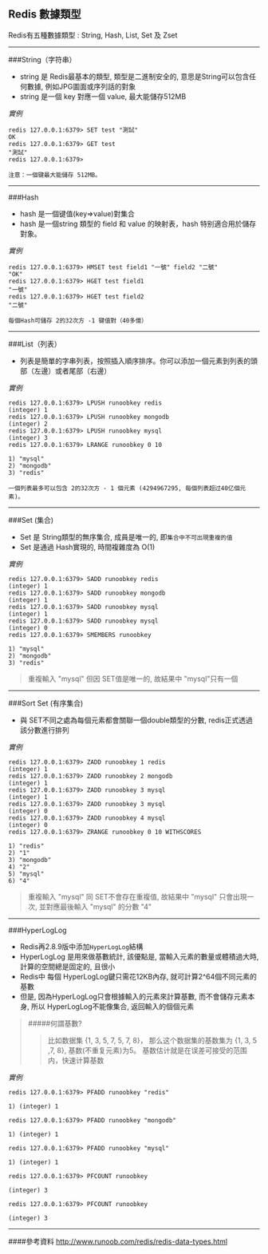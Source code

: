 ## Redis 數據類型    
Redis有五種數據類型 : String, Hash, List, Set 及 Zset

---
###String（字符串）

  * string 是 Redis最基本的類型, 類型是二進制安全的, 意思是String可以包含任何數據, 例如JPG圖面或序列話的對象     
  * string 是一個 key 對應一個  value, 最大能儲存512MB
 
 *實例*
 
    redis 127.0.0.1:6379> SET test "測試"
    OK
    redis 127.0.0.1:6379> GET test 
    "測試"
    redis 127.0.0.1:6379>
    
  `注意：一個键最大能儲存 512MB。`
  
- - -
###Hash
 
  * hash 是一個键值(key=>value)對集合 
  * hash 是一個string 類型的 field 和 value 的映射表，hash 特别適合用於儲存對象。        
  
 *實例*
 
    redis 127.0.0.1:6379> HMSET test field1 "一號" field2 "二號"
    "OK"
    redis 127.0.0.1:6379> HGET test field1
    "一號"
    redis 127.0.0.1:6379> HGET test field2
    "二號"
  
  `每個Hash可儲存 2的32次方 -1 键值對（40多億）`

- - - 
###List（列表）
 * 列表是簡單的字串列表，按照插入順序排序。你可以添加一個元素到列表的頭部（左邊）或者尾部（右邊）
 
 *實例*
 
    redis 127.0.0.1:6379> LPUSH runoobkey redis
    (integer) 1
    redis 127.0.0.1:6379> LPUSH runoobkey mongodb
    (integer) 2
    redis 127.0.0.1:6379> LPUSH runoobkey mysql
    (integer) 3
    redis 127.0.0.1:6379> LRANGE runoobkey 0 10
    
    1) "mysql"
    2) "mongodb"
    3) "redis"
       
 `一個列表最多可以包含 2的32次方 - 1 個元素 (4294967295, 每個列表超过40亿個元素)。` 
    
- - -
###Set (集合)

 * Set 是 String類型的無序集合, 成員是唯一的, 即`集合中不可出現重複的值`
 * Set 是通過 Hash實現的, 時間複雜度為 O(1)
 
 *實例*
 
    redis 127.0.0.1:6379> SADD runoobkey redis
    (integer) 1
    redis 127.0.0.1:6379> SADD runoobkey mongodb
    (integer) 1
    redis 127.0.0.1:6379> SADD runoobkey mysql
    (integer) 1
    redis 127.0.0.1:6379> SADD runoobkey mysql
    (integer) 0
    redis 127.0.0.1:6379> SMEMBERS runoobkey
    
    1) "mysql"
    2) "mongodb"
    3) "redis"
    
>重複輸入 "mysql" 但因 SET值是唯一的, 故結果中 "mysql"只有一個

- - -
###Sort Set (有序集合)

 * 與 SET不同之處為每個元素都會關聯一個double類型的分數, redis正式透過該分數進行排列
 
 *實例*
 
    redis 127.0.0.1:6379> ZADD runoobkey 1 redis
    (integer) 1
    redis 127.0.0.1:6379> ZADD runoobkey 2 mongodb
    (integer) 1
    redis 127.0.0.1:6379> ZADD runoobkey 3 mysql
    (integer) 1
    redis 127.0.0.1:6379> ZADD runoobkey 3 mysql
    (integer) 0
    redis 127.0.0.1:6379> ZADD runoobkey 4 mysql
    (integer) 0
    redis 127.0.0.1:6379> ZRANGE runoobkey 0 10 WITHSCORES
    
    1) "redis"
    2) "1"
    3) "mongodb"
    4) "2"
    5) "mysql"
    6) "4"
  
>重複輸入 "mysql" 同 SET不會存在重複值, 故結果中 "mysql" 只會出現一次, 並對應最後輸入 "mysql" 的分數 "4"

- - -
###HyperLogLog
 * Redis再2.8.9版中添加`HyperLogLog`結構
 * HyperLogLog 是用來做基數統計, 該優點是, 當輸入元素的數量或體積過大時, 計算的空間總是固定的, 且很小
 * Redis中 每個 HyperLogLog鍵只需花12KB內存, 就可計算2^64個不同元素的基數
 * 但是, 因為HyperLogLog只會根據輸入的元素來計算基數, 而不會儲存元素本身, 所以 HyperLogLog不能像集合, 返回輸入的個個元素
 
 >#####何謂基數?
 >>比如数据集 {1, 3, 5, 7, 5, 7, 8}， 那么这个数据集的基数集为 {1, 3, 5 ,7, 8}, 基数(不重复元素)为5。 基数估计就是在误差可接受的范围内，快速计算基数

 *實例*
 
    redis 127.0.0.1:6379> PFADD runoobkey "redis"
    
    1) (integer) 1
    
    redis 127.0.0.1:6379> PFADD runoobkey "mongodb"
    
    1) (integer) 1
    
    redis 127.0.0.1:6379> PFADD runoobkey "mysql"
    
    1) (integer) 1
    
    redis 127.0.0.1:6379> PFCOUNT runoobkey
    
    (integer) 3
    
    redis 127.0.0.1:6379> PFCOUNT runoobkey
        
    (integer) 3
    
    
- - - 
####參考資料
http://www.runoob.com/redis/redis-data-types.html